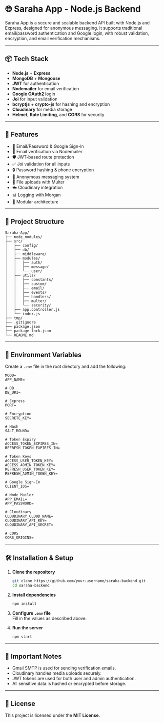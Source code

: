 # 🌐 Saraha App - Node.js Backend

Saraha App is a secure and scalable backend API built with Node.js and Express, designed for anonymous messaging. It supports traditional email/password authentication and Google login, with robust validation, encryption, and email verification mechanisms.

---

## 📦 Tech Stack

- **Node.js** + **Express**
- **MongoDB** + **Mongoose**
- **JWT** for authentication
- **Nodemailer** for email verification
- **Google OAuth2** login
- **Joi** for input validation
- **bcryptjs** + **crypto-js** for hashing and encryption
- **Cloudinary** for media storage
- **Helmet**, **Rate Limiting**, and **CORS** for security

---

## 🧠 Features

- 🔐 Email/Password & Google Sign-In
- 📧 Email verification via Nodemailer
- 🛡️ JWT-based route protection
- ✅ Joi validation for all inputs
- 🔒 Password hashing & phone encryption
- 📨 Anonymous messaging system
- 📁 File uploads with Multer
- ☁️ Cloudinary integration
- 📊 Logging with Morgan
- 🧱 Modular architecture

---

## 📁 Project Structure

```
Saraha-App/
├── node_modules/
├── src/
│   ├── config/
│   ├── db/
│   ├── middleware/
│   ├── modules/
│   │   ├── auth/
│   │   ├── message/
│   │   └── user/
│   ├── utils/
│   │   ├── constants/
│   │   ├── custom/
│   │   ├── email/
│   │   ├── events/
│   │   ├── handlers/
│   │   ├── multer/
│   │   └── security/
│   ├── app.controller.js
│   └── index.js
├── tmp/
├── .gitignore
├── package.json
├── package-lock.json
└── README.md
```

---

## 🔐 Environment Variables

Create a `.env` file in the root directory and add the following:

```env
MOOD=
APP_NAME=

# DB
DB_URI=

# Express
PORT=

# Encryption
SECRETE_KEY=

# Hash
SALT_ROUND=

# Token Expiry
ACCESS_TOKEN_EXPIRES_IN=
REFRESH_TOKEN_EXPIRES_IN=

# Token Keys
ACCESS_USER_TOKEN_KEY=
ACCESS_ADMIN_TOKEN_KEY=
REFRESH_USER_TOKEN_KEY=
REFRESH_ADMIN_TOKEN_KEY=

# Google Sign-In
CLIENT_IDS=

# Node Mailer
APP_EMAIL=
APP_PASSWORD=

# Cloudinary
CLOUDINARY_CLOUD_NAME=
CLOUDINARY_API_KEY=
CLOUDINARY_API_SECRET=

# CORS
CORS_ORIGINS=
```

---

## 🛠️ Installation & Setup

1. **Clone the repository**
   ```bash
   git clone https://github.com/your-username/saraha-backend.git
   cd saraha-backend
   ```

2. **Install dependencies**
   ```bash
   npm install
   ```

3. **Configure `.env` file**  
   Fill in the values as described above.

4. **Run the server**
   ```bash
   npm start
   ```

---

## 📌 Important Notes

- Gmail SMTP is used for sending verification emails.
- Cloudinary handles media uploads securely.
- JWT tokens are used for both user and admin authentication.
- All sensitive data is hashed or encrypted before storage.

---

## 📄 License

This project is licensed under the **MIT License**.

